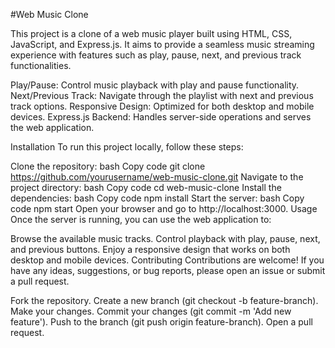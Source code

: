 #Web Music Clone

This project is a clone of a web music player built using HTML, CSS, JavaScript, and Express.js. It aims to provide a seamless music streaming experience with features such as play, pause, next, and previous track functionalities.

Play/Pause: Control music playback with play and pause functionality.
Next/Previous Track: Navigate through the playlist with next and previous track options.
Responsive Design: Optimized for both desktop and mobile devices.
Express.js Backend: Handles server-side operations and serves the web application.

Installation
To run this project locally, follow these steps:

Clone the repository:
bash
Copy code
git clone https://github.com/yourusername/web-music-clone.git
Navigate to the project directory:
bash
Copy code
cd web-music-clone
Install the dependencies:
bash
Copy code
npm install
Start the server:
bash
Copy code
npm start
Open your browser and go to http://localhost:3000.
Usage
Once the server is running, you can use the web application to:

Browse the available music tracks.
Control playback with play, pause, next, and previous buttons.
Enjoy a responsive design that works on both desktop and mobile devices.
Contributing
Contributions are welcome! If you have any ideas, suggestions, or bug reports, please open an issue or submit a pull request.

Fork the repository.
Create a new branch (git checkout -b feature-branch).
Make your changes.
Commit your changes (git commit -m 'Add new feature').
Push to the branch (git push origin feature-branch).
Open a pull request.
